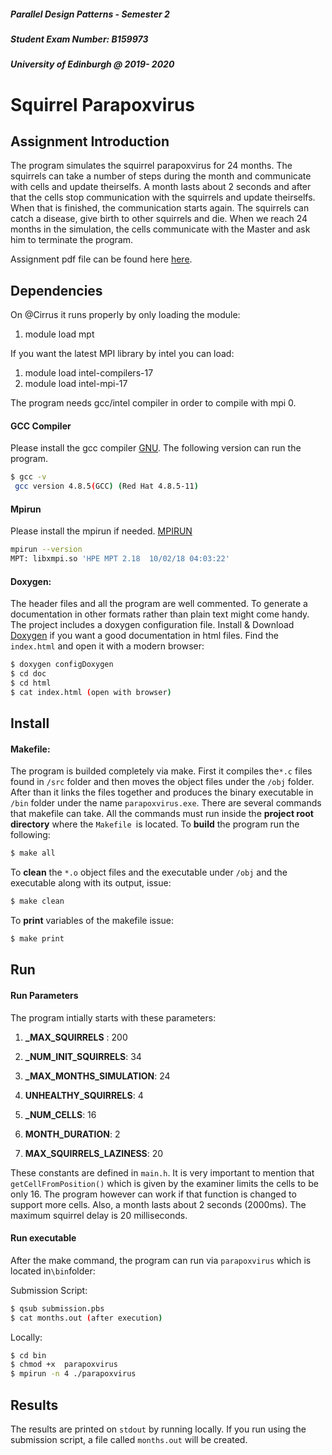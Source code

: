 ##### Parallel Design Patterns - Semester 2
##### Student Exam Number: B159973
##### University of Edinburgh @ 2019- 2020
# Squirrel Parapoxvirus

## Assignment Introduction

The program simulates the squirrel parapoxvirus for 24 months. The squirrels can take a number of steps during the month and communicate with cells and update
theirselfs. A month lasts about 2 seconds and after that the cells stop communication with the squirrels and update theirselfs.
When that is finished, the communication starts again. The squirrels can catch a disease, give birth to other squirrels and die. 
When we reach 24 months in the simulation, the cells communicate with the Master and ask him to terminate the program. 

Assignment pdf file can be found here [here](ext/PDP_assignment.pdf).

## Dependencies

On @Cirrus it runs properly by only loading the module:
1. module load mpt

If you want the latest MPI library by intel you can load:
1. module  load intel-compilers-17
2. module  load intel-mpi-17 

The program needs gcc/intel compiler in order to compile with mpi 0.
#### GCC Compiler
 Please install the gcc compiler [GNU](https://gcc.gnu.org/).
The following version can run the program.
```sh
$ gcc -v
 gcc version 4.8.5(GCC) (Red Hat 4.8.5-11)
```
#### Mpirun
Please install the mpirun if needed. [MPIRUN](https://www.open-mpi.org/doc/v4.0/man1/mpirun.1.php)
```sh
mpirun --version
MPT: libxmpi.so 'HPE MPT 2.18  10/02/18 04:03:22'
```
#### Doxygen:
The header files and all the program are well commented. To generate a documentation in other formats rather than plain text might come handy. 
The project includes a doxygen configuration file. 
Install & Download [Doxygen](http://www.doxygen.org/download.html) if you want a good documentation in html files.
Find the  `index.html` and open it with a modern browser:

```sh
$ doxygen configDoxygen
$ cd doc
$ cd html
$ cat index.html (open with browser)
```

## Install

#### Makefile:
The program is builded  completely via make. First it compiles the`*.c` files found in `/src` folder and then moves the object files under the `/obj` folder. After than it links the files together and produces the binary executable  in `/bin` folder under the name `parapoxvirus.exe`. 
There are several commands that makefile can take. All the commands must run inside the **project root directory** where the `Makefile `is located.
To **build** the program run the following:
```sh
$ make all
```
To **clean** the  `*.o` object files and the executable under `/obj` and the executable along with its output, issue:
```sh
$ make clean
```
To **print**  variables of the makefile issue:
```sh
$ make print
```

## Run

#### Run Parameters
The program intially starts with these parameters:

1. **_MAX_SQUIRRELS** : 200

2. **_NUM_INIT_SQUIRRELS**: 34

3. **_MAX_MONTHS_SIMULATION**: 24

4. **UNHEALTHY_SQUIRRELS**: 4

5. **_NUM_CELLS**: 16

6. **MONTH_DURATION**:  2

7. **MAX_SQUIRRELS_LAZINESS**: 20 

These constants are defined in `main.h`. It is very important to mention that `getCellFromPosition()` which is given by the examiner limits the cells to be only 16. The program however can work if that function is changed to support more cells. Also, a month lasts about 2 seconds (2000ms). The maximum squirrel delay is 20 milliseconds. 

#### Run executable
After the make command, the program can run via `parapoxvirus` which is located in`\bin`folder:

Submission Script:
```sh
$ qsub submission.pbs
$ cat months.out (after execution)
```

Locally:
```sh
$ cd bin
$ chmod +x  parapoxvirus
$ mpirun -n 4 ./parapoxvirus
```

## Results 
The results are printed on `stdout` by running locally. If you run using the submission script, a file called `months.out` will be created. 
